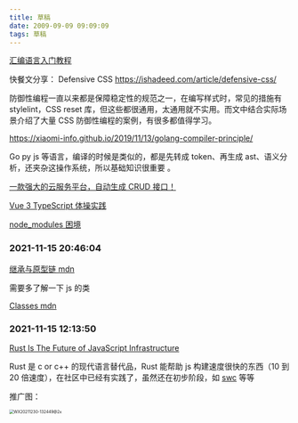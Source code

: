 ```yaml
---
title: 草稿
date: 2009-09-09 09:09:09
tags: 草稿
---
```


[汇编语言入门教程](https://www.ruanyifeng.com/blog/2018/01/assembly-language-primer.html)

快餐文分享： Defensive CSS https://ishadeed.com/article/defensive-css/

防御性编程一直以来都是保障稳定性的规范之一，在编写样式时，常见的措施有 stylelint，CSS reset 库，但这些都很通用，太通用就不实用。而文中结合实际场景介绍了大量 CSS 防御性编程的案例，有很多都值得学习。

https://xiaomi-info.github.io/2019/11/13/golang-compiler-principle/

Go py js 等语言，编译的时候是类似的，都是先转成 token、再生成 ast、语义分析，还夹杂这操作系统，所以基础知识很重要 。

[一款强大的云服务平台，自动生成 CRUD 接口！](https://mp.weixin.qq.com/s/DGSNmxC6V3OvbX--3gHe4w)

[Vue 3 TypeScript 体操实践](https://bytedance.feishu.cn/docs/doccnHbubW35lrC0Hzvzx5LBR9f)

[node_modules 困境](https://zhuanlan.zhihu.com/p/137535779)

### 2021-11-15 20:46:04

[继承与原型链 mdn](https://developer.mozilla.org/zh-CN/docs/Web/JavaScript/Inheritance_and_the_prototype_chain)

需要多了解一下 js 的类

[Classes mdn](https://developer.mozilla.org/en-US/docs/Web/JavaScript/Reference/Classes)

### 2021-11-15 12:13:50

[Rust Is The Future of JavaScript Infrastructure](https://leerob.io/blog/rust)

Rust 是 c or c++ 的现代语言替代品，Rust 能帮助 js 构建速度很快的东西（10 到 20 倍速度），在社区中已经有实践了，虽然还在初步阶段，如 [swc](https://github.com/swc-project/swc) 等等

推广图：

<img src="https://gitee.com/wen98y/upic/raw/master/uPic/2021-12/30_13:29_wccTaI.png" alt="WX20211230-132449@2x" style="zoom:50%;" />
